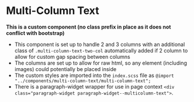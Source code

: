 # Multi-Column Text

**This is a custom component (no class prefix in place as it does not conflict with bootstrap)**

- This component is set up to handle 2 and 3 columns with an additional class of `.multi-column-text-two-col` automatically added if 2 column to allow for custom gap spacing between columns
- The columns are set up to allow for raw html, so any element (including images) could potentially be placed inside
- The custom styles are imported into the `index.scss` file as `@import "../components/multi-column-text/multi-column-text";`
- There is a paragraph-widget wrapper for use in page context `<div class="paragraph-widget paragraph-widget--multicolumn-text">`.
